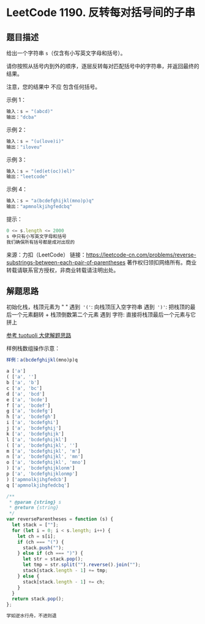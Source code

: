 # LeetCode 1190. 反转每对括号间的子串

## 题目描述

给出一个字符串 `s`（仅含有小写英文字母和括号）。

请你按照从括号内到外的顺序，逐层反转每对匹配括号中的字符串，并返回最终的结果。

注意，您的结果中 不应 包含任何括号。

示例 1：

```javascript
输入：s = "(abcd)"
输出："dcba"
```

示例 2：

```javascript
输入：s = "(u(love)i)"
输出："iloveu"
```

示例 3：

```javascript
输入：s = "(ed(et(oc))el)"
输出："leetcode"
```

示例 4：

```javascript
输入：s = "a(bcdefghijkl(mno)p)q"
输出："apmnolkjihgfedcbq"
```

提示：

```javascript
0 <= s.length <= 2000
s 中只有小写英文字母和括号
我们确保所有括号都是成对出现的
```

来源：力扣（LeetCode）
链接：https://leetcode-cn.com/problems/reverse-substrings-between-each-pair-of-parentheses
著作权归领扣网络所有。商业转载请联系官方授权，非商业转载请注明出处。

## 解题思路

初始化栈，栈顶元素为 " "
遇到` '('`: 向栈顶压入空字符串
遇到` ')'`: 把栈顶的最后一个元素翻转 + 栈顶倒数第二个元素
遇到 字符: 直接将栈顶最后一个元素与它拼上

<a href="https://leetcode-cn.com/problems/reverse-substrings-between-each-pair-of-parentheses/solution/1190-fan-zhuan-mei-dui-gua-hao-jian-de-zi-chuan-ji/
">参考 tuotuoli 大佬解题思路</a>

样例栈数组操作示意：

```javascript
样例：a(bcdefghijkl(mno)p)q

a ['a']
( ['a', '']
b ['a', 'b']
c ['a', 'bc']
d ['a', 'bcd']
e ['a', 'bcde']
f ['a', 'bcdef']
g ['a', 'bcdefg']
h ['a', 'bcdefgh']
i ['a', 'bcdefghi']
j ['a', 'bcdefghij']
k ['a', 'bcdefghijk']
l ['a', 'bcdefghijkl']
( ['a', 'bcdefghijkl', '']
m ['a', 'bcdefghijkl', 'm']
n ['a', 'bcdefghijkl', 'mn']
o ['a', 'bcdefghijkl', 'mno']
) ['a', 'bcdefghijklonm']
p ['a', 'bcdefghijklonmp']
) ['apmnolkjihgfedcb']
q ['apmnolkjihgfedcbq']
```

```javascript
/**
 * @param {string} s
 * @return {string}
 */
var reverseParentheses = function (s) {
  let stack = [""];
  for (let i = 0; i < s.length; i++) {
    let ch = s[i];
    if (ch === "(") {
      stack.push("");
    } else if (ch === ")") {
      let str = stack.pop();
      let tmp = str.split("").reverse().join("");
      stack[stack.length - 1] += tmp;
    } else {
      stack[stack.length - 1] += ch;
    }
  }
  return stack.pop();
};
```

```javascript
学如逆水行舟，不进则退
```
